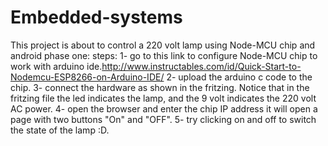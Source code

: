 # Embedded-systems
This project is about to control a 220 volt lamp using Node-MCU chip and android
phase one:
	steps:
		1- go to this link to configure Node-MCU chip to work with arduino ide.<http://www.instructables.com/id/Quick-Start-to-Nodemcu-ESP8266-on-Arduino-IDE/>
		2- upload the arduino c code to the chip.
		3- connect the hardware as shown in the fritzing.
		Notice that in the fritzing file the led indicates the lamp, and the 9 volt indicates the 220 volt AC power.
		4- open the browser and enter the chip IP address it will open a page with two buttons "On" and "OFF".
		5- try clicking on and off to switch the state of the lamp :D.